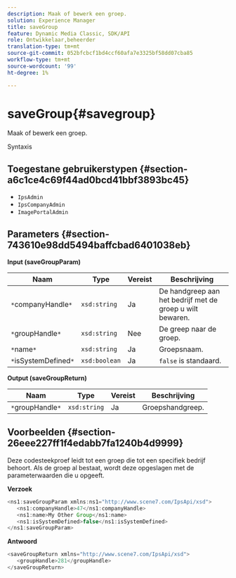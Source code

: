 ```yaml
---
description: Maak of bewerk een groep.
solution: Experience Manager
title: saveGroup
feature: Dynamic Media Classic, SDK/API
role: Ontwikkelaar,beheerder
translation-type: tm+mt
source-git-commit: 052bfcbcf1bd4ccf60afa7e3325bf58dd07cba85
workflow-type: tm+mt
source-wordcount: '99'
ht-degree: 1%

---
```



# saveGroup{#savegroup}

Maak of bewerk een groep.

Syntaxis

## Toegestane gebruikerstypen {#section-a6c1ce4c69f44ad0bcd41bbf3893bc45}

* `IpsAdmin`
* `IpsCompanyAdmin`
* `ImagePortalAdmin`

## Parameters {#section-743610e98dd5494baffcbad6401038eb}

**Input (saveGroupParam)**

| Naam | Type | Vereist | Beschrijving |
|---|---|---|---|
| `*`companyHandle`*` | `xsd:string` | Ja | De handgreep aan het bedrijf met de groep u wilt bewaren. |
| `*`groupHandle`*` | `xsd:string` | Nee | De greep naar de groep. |
| `*`name`*` | `xsd:string` | Ja | Groepsnaam. |
| `*`isSystemDefined`*` | `xsd:boolean` | Ja | `false` is standaard. |

**Output (saveGroupReturn)**

| Naam | Type | Vereist | Beschrijving |
|---|---|---|---|
| `*`groupHandle`*` | `xsd:string` | Ja | Groepshandgreep. |

## Voorbeelden {#section-26eee227ff1f4edabb7fa1240b4d9999}

Deze codesteekproef leidt tot een groep die tot een specifiek bedrijf behoort. Als de groep al bestaat, wordt deze opgeslagen met de parameterwaarden die u opgeeft.

**Verzoek**

```java
<ns1:saveGroupParam xmlns:ns1="http://www.scene7.com/IpsApi/xsd">
   <ns1:companyHandle>47</ns1:companyHandle>
   <ns1:name>My Other Group</ns1:name>
   <ns1:isSystemDefined>false</ns1:isSystemDefined>
</ns1:saveGroupParam>
```

**Antwoord**

```java
<saveGroupReturn xmlns="http://www.scene7.com/IpsApi/xsd">
   <groupHandle>281</groupHandle>
</saveGroupReturn>
```

